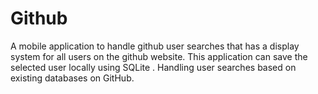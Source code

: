 # Github
A mobile application to handle github user searches that has a display system for all users on the github website. This application can save the selected user locally using SQLite . Handling user searches based on existing databases on GitHub.
